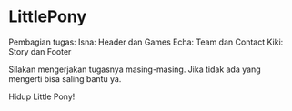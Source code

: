 # LittlePony

Pembagian tugas:
Isna: Header dan Games
Echa: Team dan Contact
Kiki: Story dan Footer

Silakan mengerjakan tugasnya masing-masing.
Jika tidak ada yang mengerti bisa saling bantu ya.

Hidup Little Pony!
